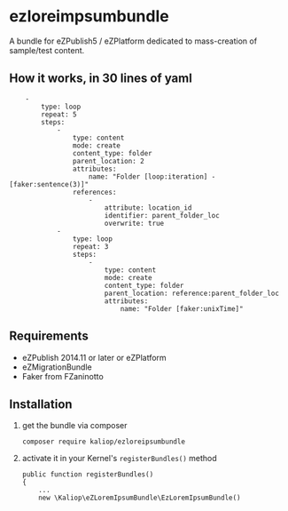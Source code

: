 ezloreimpsumbundle
======================

A bundle for eZPublish5 / eZPlatform dedicated to mass-creation of sample/test content.


## How it works, in 30 lines of yaml

        -
            type: loop
            repeat: 5
            steps:
                -
                    type: content
                    mode: create
                    content_type: folder
                    parent_location: 2
                    attributes:
                        name: "Folder [loop:iteration] - [faker:sentence(3)]"
                    references:
                        -
                            attribute: location_id
                            identifier: parent_folder_loc
                            overwrite: true
                -
                    type: loop
                    repeat: 3
                    steps:
                        -
                            type: content
                            mode: create
                            content_type: folder
                            parent_location: reference:parent_folder_loc
                            attributes:
                                name: "Folder [faker:unixTime]"
 

## Requirements

* eZPublish 2014.11 or later or eZPlatform
* eZMigrationBundle
* Faker from FZaninotto

## Installation

1. get the bundle via composer

    ```
    composer require kaliop/ezloreipsumbundle
    ```

2. activate it in your Kernel's `registerBundles()` method

    ```
    public function registerBundles()
    {
        ...
        new \Kaliop\eZLoremIpsumBundle\EzLoremIpsumBundle()
    ```
